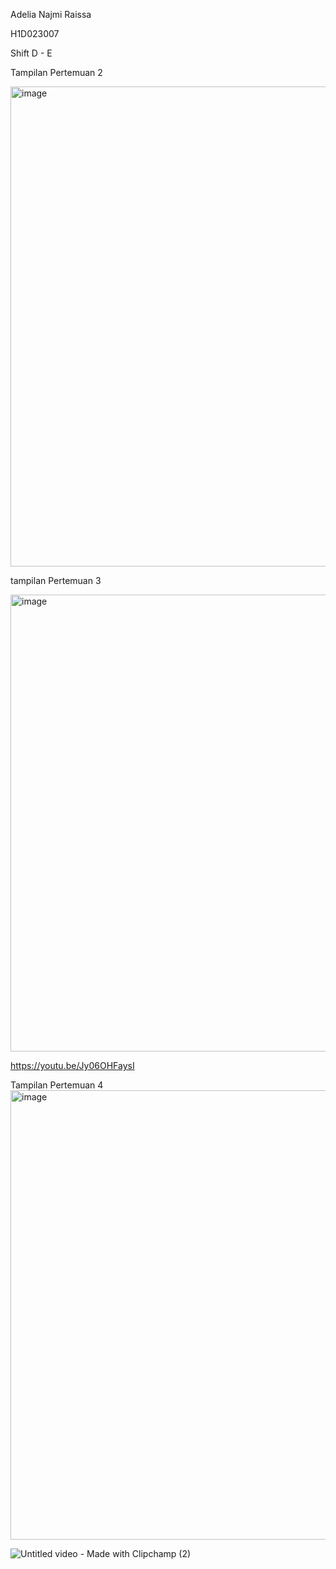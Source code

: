 Adelia Najmi Raissa

H1D023007

Shift D - E

Tampilan Pertemuan 2 

<img width="1366" height="768" alt="image" src="https://github.com/user-attachments/assets/bc763b31-a117-4d26-8eea-1cb1bad49ddc" />


tampilan Pertemuan 3 

<img width="1366" height="731" alt="image" src="https://github.com/user-attachments/assets/ef23955b-3264-407c-9a22-8cfd99e60a0b" />


https://youtu.be/Jy06OHFaysI

Tampilan Pertemuan 4
<img width="1280" height="719" alt="image" src="https://github.com/user-attachments/assets/b72e4895-afae-4e03-a86f-4a692030a612" />

![Untitled video - Made with Clipchamp (2)](https://github.com/user-attachments/assets/96dfee1d-f231-41df-b6c0-2dd61291f516)
